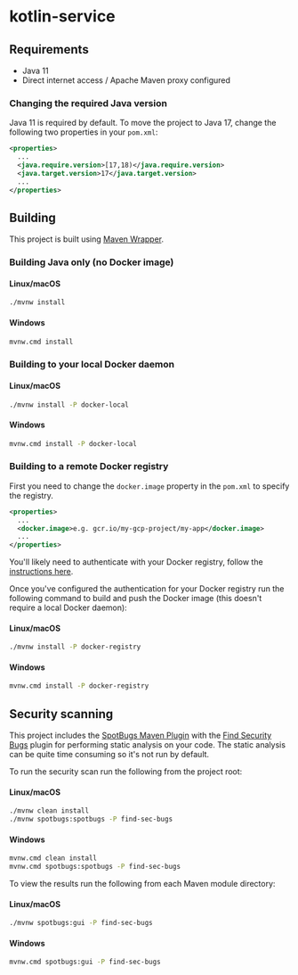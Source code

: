# kotlin-service

## Requirements

* Java 11
* Direct internet access / Apache Maven proxy configured

### Changing the required Java version

Java 11 is required by default. To move the project to Java 17, change the following two properties
in your `pom.xml`:

```xml
<properties>
  ...
  <java.require.version>[17,18)</java.require.version>
  <java.target.version>17</java.target.version>
  ...
</properties>
```

## Building

This project is built using [Maven Wrapper](https://github.com/takari/maven-wrapper).

### Building Java only (no Docker image)

#### Linux/macOS

```bash
./mvnw install
```

#### Windows

```bash
mvnw.cmd install
```

### Building to your local Docker daemon

#### Linux/macOS

```bash
./mvnw install -P docker-local
```

#### Windows

```bash
mvnw.cmd install -P docker-local
```

### Building to a remote Docker registry

First you need to change the `docker.image` property in the `pom.xml` to specify the registry.

```xml
<properties>
  ...
  <docker.image>e.g. gcr.io/my-gcp-project/my-app</docker.image>
  ...
</properties>
```

You'll likely need to authenticate with your Docker registry, follow the
[instructions here](https://github.com/GoogleContainerTools/jib/tree/master/jib-maven-plugin#authentication-methods).

Once you've configured the authentication for your Docker registry run the following command to
build and push the Docker image (this doesn't require a local Docker daemon):

#### Linux/macOS

```bash
./mvnw install -P docker-registry
```

#### Windows

```bash
mvnw.cmd install -P docker-registry
```

## Security scanning

This project includes the [SpotBugs Maven Plugin](https://spotbugs.github.io/spotbugs-maven-plugin)
with the [Find Security Bugs](https://find-sec-bugs.github.io) plugin for performing static analysis
on your code. The static analysis can be quite time consuming so it's not run by default.

To run the security scan run the following from the project root:

#### Linux/macOS

```bash
./mvnw clean install
./mvnw spotbugs:spotbugs -P find-sec-bugs
```

#### Windows

```bash
mvnw.cmd clean install
mvnw.cmd spotbugs:spotbugs -P find-sec-bugs
```

To view the results run the following from each Maven module directory:

#### Linux/macOS

```bash
./mvnw spotbugs:gui -P find-sec-bugs
```

#### Windows

```bash
mvnw.cmd spotbugs:gui -P find-sec-bugs
```
